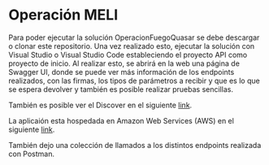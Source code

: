# Operación MELI

Para poder ejecutar la solución OperacionFuegoQuasar se debe descargar o clonar este repositorio. Una vez realizado esto, ejecutar la solución con Visual Studio o Visual Studio Code estableciendo el proyecto API como proyecto de inicio. Al realizar esto, se abrirá en la web una página de Swagger UI, donde se puede ver más información de los endpoints realizados, con las firmas, los tipos de parámetros a recibir y que es lo que se espera devolver y también es posible realizar pruebas sencillas.

También es posible ver el Discover en el siguiente [link](http://api-dev2.sa-east-1.elasticbeanstalk.com/swagger/v1/swagger.json).

La aplicaión esta hospedada en Amazon Web Services (AWS) en el siguiente [link](http://api-dev2.sa-east-1.elasticbeanstalk.com/Documentation/index.html).

También dejo una colección de llamados a los distintos endpoints realizada con Postman.

